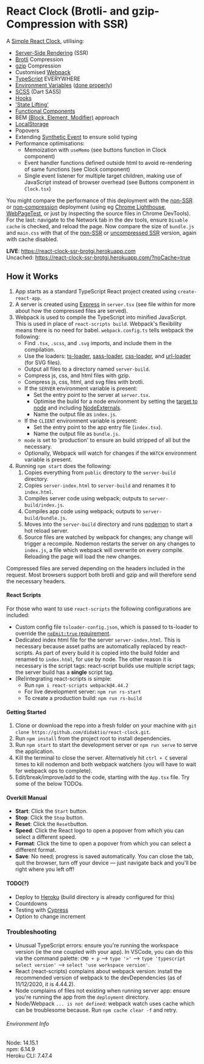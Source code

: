 # React Clock (Brotli- and gzip-Compression with SSR)

A [Simple React Clock](https://github.com/didaktio/react-clock), utilising:
* [Server-Side Rendering](https://css-tricks.com/server-side-react-rendering/) (SSR)
* [Brotli](https://en.wikipedia.org/wiki/Brotli) Compression
* [gzip](https://en.wikipedia.org/wiki/Gzip) Compression
* Customised [Webpack](https://webpack.js.org/configuration/)
* [TypeScript](https://create-react-app.dev/docs/adding-typescript/) EVERYWHERE
* [Environment Variables](https://create-react-app.dev/docs/adding-custom-environment-variables/) ([done properly](https://stackoverflow.com/questions/55185601/webpack-process-env-undefined-using-defineplugin-and-dotenv/65264701#65264701))
* [SCSS](https://sass-lang.com/) (Dart SASS)
* [Hooks](https://reactjs.org/docs/hooks-intro.html)
* ['State Lifting'](https://reactjs.org/docs/lifting-state-up.html)
* [Functional Components](https://reactjs.org/docs/components-and-props.html)
* BEM [(Block, Element, Modifier)](https://en.bem.info/methodology/quick-start/) approach
* [LocalStorage](https://developer.mozilla.org/en-US/docs/Web/API/Window/localStorage)
* Popovers
* Extending [Synthetic Event](https://reactjs.org/docs/events.html) to ensure solid typing
* Performance optimisations:
    - Memoization with `useMemo` (see buttons function in Clock component)
    - Event handler functions defined outside html to avoid re-rendering of same functions (see Clock component)
    - Single event listener for multiple target children, making use of JavaScript instead of browser overhead
     (see Buttons component in `Clock.tsx`)


You might compare the performance of this deployment with the [non-SSR](https://react-clock.didakt.io) or [non-compression]((https://react-clock-ssr.herokuapp.com)) deployment (using eg [Chrome Lighthouse](https://developers.google.com/web/tools/lighthouse), [WebPageTest](https://www.webpagetest.org), or just by inspecting the source files in Chrome DevTools). For the last: navigate to the Network tab in the dev tools, ensure `Disable cache` is checked, and reload the page. Now compare the size of `bundle.js` and `main.css` with that of the [non-SSR](https://react-clock-ssr.herokuapp.com) or [uncompressed SSR](https://react-clock-ssr.herokuapp.com) version, again with cache disabled.

**LIVE**: https://react-clock-ssr-brotgi.herokuapp.com \
Uncached: https://react-clock-ssr-brotgi.herokuapp.com/?noCache=true


## How it Works
1. App starts as a standard TypeScript React project created using `create-react-app`.
2. A server is created using [Express](https://expressjs.com/) in `server.tsx` (see file within for more about how the compressed files are served).
3. Webpack is used to compile the TypeScript into minified JavaScript. This is used in place of `react-scripts build`. Webpack's flexibility means there is no need for babel. `webpack.config.ts` tells webpack the following:
    - Find `.tsx`, `.scss`, and `.svg` imports, and include them in the compilation.
    - Use the loaders: [ts-loader](https://github.com/TypeStrong/ts-loader), [sass-loader](https://github.com/webpack-contrib/sass-loader), [css-loader](https://github.com/webpack-contrib/css-loader), and [url-loader](https://github.com/webpack-contrib/url-loader) (for SVG files).
    - Output all files to a directory named `server-build`.
    - Compress js, css, and html files with gzip.
    - Compress js, css, html, and svg files with brotli.
    - If the `SERVER` environment variable is present:
        * Set the entry point to the server at `server.tsx`.
        * Optimise the build for a node environment by setting the [target to node](https://webpack.js.org/concepts/targets/)
        and including [NodeExternals](https://www.npmjs.com/package/webpack-node-externals).
        * Name the output file as `index.js`.
    - If the `CLIENT` environment variable is present:
        * Set the entry point to the app entry file (`index.tsx`).
        * Name the output file as `bundle.js`.
    - `mode` is set to 'production' to ensure an build stripped of all but the necessary.
    - Optionally, Webpack will watch for changes if the `WATCH` environment variable is present.
4. Running `npm start` does the following:
    1. Copies everything from `public` directory to the `server-build` directory.
    2. Copies `server-index.html` to `server-build` and renames it to `index.html`.
    3. Compiles server code using webpack; outputs to `server-build/index.js`.
    4. Compiles app code using webpack; outputs to `server-build/bundle.js`.
    5. Moves into the `server-build` directory and runs [nodemon](https://www.npmjs.com/package/nodemon) to start a hot reload server.
    6. Source files are watched by webpack for changes; any change will trigger a recompile. Nodemon restarts the server on any changes to `index.js`, a file which webpack will overwrite on every compile. Reloading the page will load the new changes.

Compressed files are served depending on the headers included in the request. Most browsers support both brotli and gzip and will therefore send the necessary headers.


#### React Scripts
For those who want to use `react-scripts` the following configurations are included:
* Custom config file `tsloader-config.json`, which is passed to ts-loader to override the [`noEmit:true` requirement](https://github.com/react-cosmos/react-cosmos/issues/998).
* Dedicated index html file for the server `server-index.html`. This is necessary because asset paths are automatically replaced by react-scripts. As part of every build it is copied into the build folder and renamed to `index.html`, for use by node. The other reason it is necessary is the script tags: react-script builds use multiple script tags; the server build has a **single** script tag.
* (Re)integrating react-scripts is simple:
    - Run `npm i react-scripts webpack@4.44.2`
    - For live development server: `npm run rs-start`
    - To create a production build: `npm run rs-build`

#### Getting Started
1) Clone or download the repo into a fresh folder on your machine with `git clone https://github.com/didaktio/react-clock.git`.
2) Run `npm install` from the project root to install dependencies.
3) Run `npm start` to start the development server or `npm run serve` to serve the application.
4) Kill the terminal to close the server. Alternatively hit `ctrl + C` several times to kill nodemon and both webpack watchers (you will have to wait for webpack ops to complete).
5) Edit/break/improve/add to the code, starting with the `App.tsx` file. Try some of the below TODOs.

#### Overkill Manual
* **Start**: Click the `Start` button.
* **Stop**: Click the `Stop` button.
* **Reset**: Click the `Reset`button.
* **Speed**: Click the React logo to open a popover from which you can select a different speed.
* **Format**: Click the time to open a popover from which you can select a different format.
* **Save**: No need; progress is saved automatically. You can close the tab, quit the browser, turn off your device &mdash; just navigate back and you'll be right where you left off!

#### TODO(?)
* Deploy to [Heroku](https://devcenter.heroku.com/articles/getting-started-with-nodejs?singlepage=true) (build directory is already configured for this)
* Countdowns
* Testing with [Cypress](https://www.cypress.io/)
* Option to change increment

### Troubleshooting
* Unusual TypeScript errors: ensure you're running the workspace version (ie the one coupled with your app). In VSCode, you can do this via the command palette: `CMD + p` &mdash;> `type '>'` &mdash;> `type 'typescript select version'` &mdash;> `select 'use workspace version'`.
* React (react-scripts) complains about webpack version: install the recommended version of webpack to the devDependencies (as of 11/12/2020, it is 4.44.2).
* Node complains of files not existing when running server app: ensure you're running the app from the `deployment` directory.
* Node/Webpack `... is not defined`: webpack watch uses cache which can be troublesome because. Run `npm cache clear -f` and retry.


###### Environment Info
Node: 14.15.1\
npm: 6.14.9\
Heroku CLI: 7.47.4